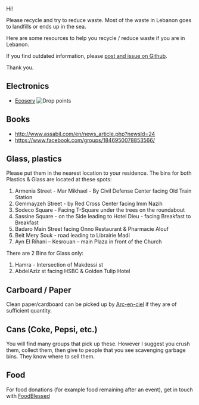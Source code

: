 Hi!

Please recycle and try to reduce waste. Most of the waste in Lebanon goes to landfills or ends up in the sea.

Here are some resources to help you recycle / reduce waste if you are in Lebanon.

If you find outdated information, please [post and issue on Github](https://github.com/rolfen/tech-journal/issues).

Thank you.

## Electronics
 - [Ecoserv](https://ecoservlb.org/)
   ![Drop points](https://ecoservlb.org/wp-content/uploads/2019/04/DropZone-Network-1024x575.jpg)

## Books
 - http://www.assabil.com/en/news_article.php?newsId=24
 - https://www.facebook.com/groups/1846950078853566/

## Glass, plastics

Please put them in the nearest location to your residence.
The bins for both Plastics & Glass are located at these spots:
1. Armenia Street - Mar Mikhael - By Civil Defense Center facing Old Train Station
2. Gemmayzeh Street - by Red Cross Center facing Imm Nazih
3. Sodeco Square - Facing T-Square under the trees on the roundabout
4. Sassine Square - on the Side leading to Hotel Dieu - facing Breakfast to Breakfast
5. Badaro Main Street facing Onno Restaurant & Pharmacie Alouf
6. Beit Mery Souk - road leading to Librairie Madi
7. Ayn El Rihani – Kesrouan – main Plaza in front of the Church

There are 2 Bins for Glass only:
1. Hamra - Intersection of Makdessi st 
2. AbdelAziz st facing HSBC & Golden Tulip Hotel

## Carboard / Paper

Clean paper/cardboard can be picked up by [Arc-en-ciel](https://www.arcenciel.org/activities/sorting-centers-for-recyclable-waste/) if they are of sufficient quantity.

## Cans (Coke, Pepsi, etc.)

You will find many groups that pick up these. However I suggest you crush them, collect them, then give to people that you see scavenging garbage bins. They know where to sell them.

## Food

For food donations (for example food remaining after an event), get in touch with [FoodBlessed](https://foodblessed.org/)
